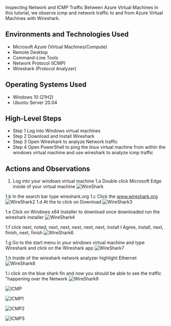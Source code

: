 <p align="center">

</p>

Inspecting Network and ICMP Traffic Between Azure Virtual Machines</h1>
In this tutorial, we observe icmp and network traffic to and from Azure Virtual Machines with Wireshark. <br />




<h2>Environments and Technologies Used</h2>

- Microsoft Azure (Virtual Machines/Compute)
- Remote Desktop
- Command-Line Tools
- Network Protocol (ICMP)
- Wireshark (Protocol Analyzer)

<h2>Operating Systems Used </h2>

- Windows 10 (21H2)
- Ubuntu Server 20.04

<h2>High-Level Steps</h2>

- Step 1 Log into Windows virtual machines
- Step 2 Download and Install Wireshark
- Step 3 Open Wireshark to analyze Network traffic
- Step 4 Open PowerShell to ping the linux virtual machine from within the windows virtual machine and use wireshark to analyze icmp traffic

<h2>Actions and Observations</h2>

<p>

1. Log into your windows virtual machine
1.a Double click Microsoft Edge inside of your virtual machine
![WireShark](https://github.com/user-attachments/assets/07369448-e383-4db2-b048-6ff9aee47591)

1.b In the search bar type wireshark.org 1.c Click the www.wireshark.org
![WireShark2](https://github.com/user-attachments/assets/f057a33a-5af1-465b-a32a-3ad454f34aa9)
 1.d At the to click on Download
![WireShark3](https://github.com/user-attachments/assets/cc2727fd-9189-4978-be5e-7b8aa02c5ee5)

1.e Click on Windows x64 Installer to download once downloaded run the wireshark installer
![WireShark4](https://github.com/user-attachments/assets/58b55fa9-7a93-496a-8d59-73099c5bb5fb)

1.f click next, noted, next, next, next, next, next, install I Agree, install, next, finish, next, finish
![WireShark6](https://github.com/user-attachments/assets/292014f9-bfb0-475a-b006-85514a8ed06c)

1.g Go to the start menu in your windows virtual machine and type Wireshark and click on the    Wireshark app
![WireShark7](https://github.com/user-attachments/assets/b1c287df-920f-4f5e-b7ea-c55951cc75e4)

1.h Inside of the wireshark network analyzer highlight Ethernet
![WireShark8](https://github.com/user-attachments/assets/a4eace7c-84ef-4c6c-aebc-cee7c6e86ee9)

1.i click on the blue shark fin and now you should be able to see the traffic "happening over the Network
![WireShark9](https://github.com/user-attachments/assets/b643de53-1252-43ba-8144-62230b304e8e)




![ICMP](https://github.com/user-attachments/assets/ed3986c9-63c3-4ae2-9a61-7830c3a6cf89)

![ICMP1](https://github.com/user-attachments/assets/d5bb216d-bb22-41d9-803a-d21f6fd78cd1)

![ICMP2](https://github.com/user-attachments/assets/54371fac-5328-44a5-9c0a-736b9c453162)

![ICMP3](https://github.com/user-attachments/assets/12edcdbb-fe45-43b6-a1ca-80d1b3131beb)









